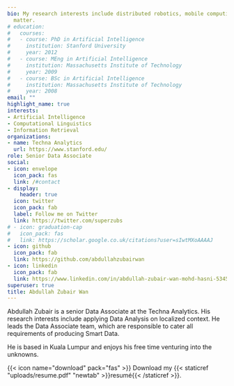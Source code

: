 ```yaml
---
bio: My research interests include distributed robotics, mobile computing and programmable
  matter.
# education:
#   courses:
#   - course: PhD in Artificial Intelligence
#     institution: Stanford University
#     year: 2012
#   - course: MEng in Artificial Intelligence
#     institution: Massachusetts Institute of Technology
#     year: 2009
#   - course: BSc in Artificial Intelligence
#     institution: Massachusetts Institute of Technology
#     year: 2008
email: ""
highlight_name: true
interests:
- Artificial Intelligence
- Computational Linguistics
- Information Retrieval
organizations:
- name: Techna Analytics
  url: https://www.stanford.edu/
role: Senior Data Associate
social:
- icon: envelope
  icon_pack: fas
  link: /#contact
- display:
    header: true
  icon: twitter
  icon_pack: fab
  label: Follow me on Twitter
  link: https://twitter.com/superzubs
# - icon: graduation-cap
#   icon_pack: fas
#   link: https://scholar.google.co.uk/citations?user=sIwtMXoAAAAJ
- icon: github
  icon_pack: fab
  link: https://github.com/abdullahzubairwan
- icon: linkedin
  icon_pack: fab
  link: https://www.linkedin.com/in/abdullah-zubair-wan-mohd-hasni-534540167/
superuser: true
title: Abdullah Zubair Wan
---
```


Abdullah Zubair is a senior Data Associate at the Techna Analytics. His research interests include applying Data Analysis on localized context. He leads the Data Associate team, which are responsible to cater all requirements of producing Smart Data.

He is based in Kuala Lumpur and enjoys his free time venturing into the unknowns.

{{< icon name="download" pack="fas" >}} Download my {{< staticref "uploads/resume.pdf" "newtab" >}}resumé{{< /staticref >}}.
